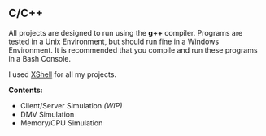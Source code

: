 C/C++
-----

All projects are designed to run using the **g++** compiler. Programs are tested in a Unix Environment, but should run fine in a Windows Environment. It is recommended that you compile and run these programs in a Bash Console.

I used <a href="http://www.netsarang.com/products/xsh_overview.html">XShell</a> for all my projects.

**Contents:**
 - Client/Server Simulation *(WIP)*
 - DMV Simulation
 - Memory/CPU Simulation
